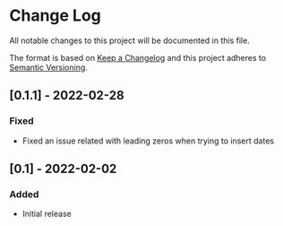 # Change Log

All notable changes to this project will be documented in this file.

The format is based on [Keep a Changelog](http://keepachangelog.com/)
and this project adheres to [Semantic Versioning](http://semver.org/).

## [0.1.1] - 2022-02-28

### Fixed

- Fixed an issue related with leading zeros when trying to insert dates

## [0.1] - 2022-02-02

### Added

- Initial release
